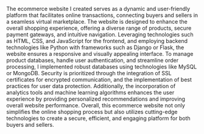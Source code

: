 The ecommerce website I created serves as a dynamic and user-friendly platform that facilitates online transactions, connecting buyers and sellers in a seamless virtual marketplace. The website is designed to enhance the overall shopping experience, offering a diverse range of products, secure payment gateways, and intuitive navigation. Leveraging technologies such as HTML, CSS, and JavaScript for the frontend, and employing backend technologies like Python with frameworks such as Django or Flask, the website ensures a responsive and visually appealing interface. To manage product databases, handle user authentication, and streamline order processing, I implemented robust databases using technologies like MySQL or MongoDB. Security is prioritized through the integration of SSL certificates for encrypted communication, and the implementation of best practices for user data protection. Additionally, the incorporation of analytics tools and machine learning algorithms enhances the user experience by providing personalized recommendations and improving overall website performance. Overall, this ecommerce website not only simplifies the online shopping process but also utilizes cutting-edge technologies to create a secure, efficient, and engaging platform for both buyers and sellers.

